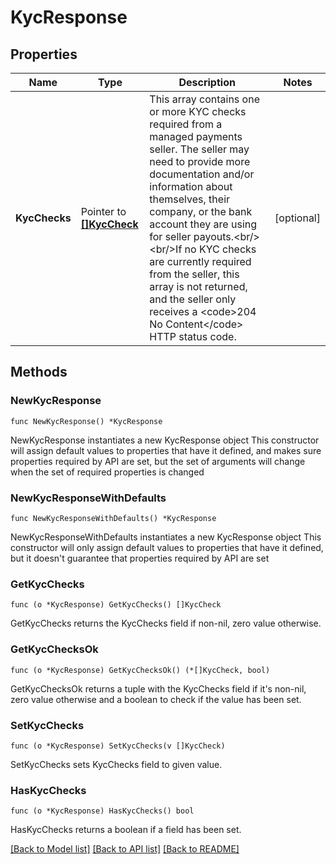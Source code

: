# KycResponse

## Properties

Name | Type | Description | Notes
------------ | ------------- | ------------- | -------------
**KycChecks** | Pointer to [**[]KycCheck**](KycCheck.md) | This array contains one or more KYC checks required from a managed payments seller. The seller may need to provide more documentation and/or information about themselves, their company, or the bank account they are using for seller payouts.&lt;br/&gt;&lt;br/&gt;If no KYC checks are currently required from the seller, this array is not returned, and the seller only receives a &lt;code&gt;204 No Content&lt;/code&gt; HTTP status code. | [optional] 

## Methods

### NewKycResponse

`func NewKycResponse() *KycResponse`

NewKycResponse instantiates a new KycResponse object
This constructor will assign default values to properties that have it defined,
and makes sure properties required by API are set, but the set of arguments
will change when the set of required properties is changed

### NewKycResponseWithDefaults

`func NewKycResponseWithDefaults() *KycResponse`

NewKycResponseWithDefaults instantiates a new KycResponse object
This constructor will only assign default values to properties that have it defined,
but it doesn't guarantee that properties required by API are set

### GetKycChecks

`func (o *KycResponse) GetKycChecks() []KycCheck`

GetKycChecks returns the KycChecks field if non-nil, zero value otherwise.

### GetKycChecksOk

`func (o *KycResponse) GetKycChecksOk() (*[]KycCheck, bool)`

GetKycChecksOk returns a tuple with the KycChecks field if it's non-nil, zero value otherwise
and a boolean to check if the value has been set.

### SetKycChecks

`func (o *KycResponse) SetKycChecks(v []KycCheck)`

SetKycChecks sets KycChecks field to given value.

### HasKycChecks

`func (o *KycResponse) HasKycChecks() bool`

HasKycChecks returns a boolean if a field has been set.


[[Back to Model list]](../README.md#documentation-for-models) [[Back to API list]](../README.md#documentation-for-api-endpoints) [[Back to README]](../README.md)



